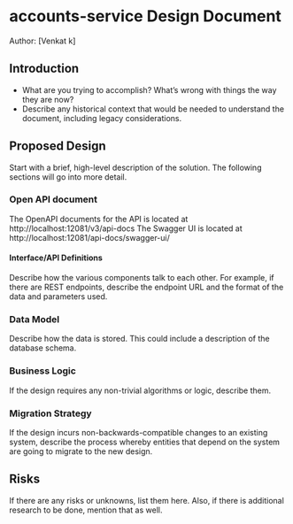 # accounts-service Design Document

Author: [Venkat k]

## Introduction

* What are you trying to accomplish? What’s wrong with things the way they are now?
* Describe any historical context that would be needed to understand the document, including legacy considerations.
  
## Proposed Design

Start with a brief, high-level description of the solution. The following sections will go into more detail.

### Open API document

The OpenAPI documents for the API is located at http://localhost:12081/v3/api-docs
The Swagger UI is located at http://localhost:12081/api-docs/swagger-ui/

#### Interface/API Definitions

Describe how the various components talk to each other. For example, if there are REST endpoints, describe the endpoint URL and the format of the data and parameters used.

### Data Model

Describe how the data is stored. This could include a description of the database schema.

### Business Logic

If the design requires any non-trivial algorithms or logic, describe them.

### Migration Strategy

If the design incurs non-backwards-compatible changes to an existing system, describe the process whereby entities that depend on the system are going to migrate to the new design.

## Risks

If there are any risks or unknowns, list them here. Also, if there is additional research to be done, mention that as well.

